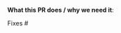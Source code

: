 <!--  Thanks for sending a pull request!  Here are some tips for you:

1. If this is your first time, please read our contributor guidelines: https://github.com/kudobuilder/kudo/blob/master/CONTRIBUTING.md
1. Make sure you have added and ran the tests before submitting your PR
1. If the PR is unfinished, start it as a Draft PR: https://github.blog/2019-02-14-introducing-draft-pull-requests/
-->

**What this PR does / why we need it**:


<!-- 
*Automatically closes linked issue when PR is merged.
Usage: `Fixes #<issue number>`, or `Fixes (paste link of issue)`.
-->
Fixes #
